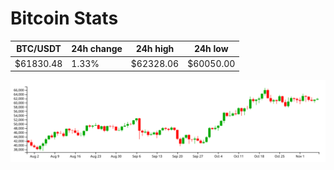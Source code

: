 # Bitcoin Stats

BTC/USDT|24h change|24h high|24h low|
|---|---|---|---|
|$61830.48|1.33%|$62328.06|$60050.00|

<img src="./chart.svg">
